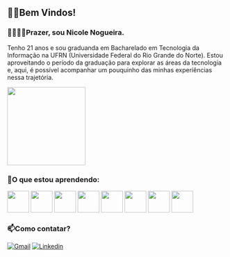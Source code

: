 ## 👋🏼Bem Vindos!

### 🫱🏻‍🫲🏽Prazer, sou Nicole Nogueira. 
Tenho 21 anos e sou graduanda em Bacharelado em Tecnologia da Informação na UFRN (Universidade Federal do Rio Grande do Norte).
Estou aproveitando o período da graduação para explorar as áreas da tecnologia e, aqui, é possível acompanhar um pouquinho das minhas experiências nessa trajetória.

 <img height="180em" src="https://github-readme-stats.vercel.app/api/top-langs/?username=nicolecnogueira&layout=donut&theme=cobalt"/>

### 📖O que estou aprendendo:
<img src="https://cdn.jsdelivr.net/gh/devicons/devicon@latest/icons/python/python-original.svg" width="50" height="50" /> <img src="https://cdn.jsdelivr.net/gh/devicons/devicon@latest/icons/arduino/arduino-original.svg" width="50" height="50" />
<a target="_blank" href="https://www.oracle.com/br/java/"><img src="https://cdn.jsdelivr.net/gh/devicons/devicon@latest/icons/c/c-original.svg" width="50" height="50" /><a/>
<a target="_blank" href="https://www.oracle.com/br/java/"><img src="https://cdn.jsdelivr.net/gh/devicons/devicon@latest/icons/canva/canva-original.svg" width="50" height="50" /><a/>
<a target="_blank" href="https://www.oracle.com/br/java/"><img src="https://cdn.jsdelivr.net/gh/devicons/devicon@latest/icons/cplusplus/cplusplus-original.svg" width="50" height="50" /><a/>
<a target="_blank" href="https://www.oracle.com/br/java/"><img src="https://cdn.jsdelivr.net/gh/devicons/devicon@latest/icons/git/git-original.svg" width="50" height="50" /><a/>
<a target="_blank" href="https://www.oracle.com/br/java/"><img src="https://cdn.jsdelivr.net/gh/devicons/devicon@latest/icons/java/java-original.svg" width="50" height="50" /><a/>
<a target="_blank" href="https://www.oracle.com/br/java/"><img src="https://cdn.jsdelivr.net/gh/devicons/devicon@latest/icons/cmake/cmake-original.svg" width="50" height="50" /><a/>
          


### 📫Como contatar?
[![Gmail](https://img.shields.io/badge/Gmail-D14836?style=for-the-badge&logo=gmail&logoColor=white)](mailto:cnogueira.nicole@gmail.com)
[![Linkedin](https://img.shields.io/badge/linkedin-%230077B5.svg?style=for-the-badge&logo=linkedin&logoColor=white)](www.linkedin.com/in/nicole-nogueira-)





